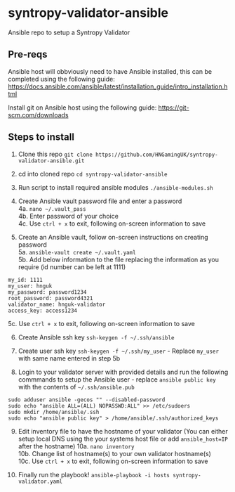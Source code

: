# syntropy-validator-ansible
Ansible repo to setup a Syntropy Validator

## Pre-reqs
Ansible host will obbviously need to have Ansible installed, this can be completed using the following guide: https://docs.ansible.com/ansible/latest/installation_guide/intro_installation.html

Install git on Ansible host using the following guide: https://git-scm.com/downloads

## Steps to install

1. Clone this repo
`git clone https://github.com/HNGamingUK/syntropy-validator-ansible.git`

2. cd into cloned repo
`cd syntropy-validator-ansible`

3. Run script to install required ansible modules
`./ansible-modules.sh`

4. Create Ansible vault password file and enter a password  
  4a. `nano ~/.vault_pass`  
  4b. Enter password of your choice  
  4c. Use `ctrl + x` to exit, following on-screen information to save

5. Create an Ansible vault, follow on-screen instructions on creating password  
  5a. `ansible-vault create ~/.vault.yaml`  
  5b. Add below information to the file replacing the information as you require (id number can be left at 1111)  
```
my_id: 1111
my_user: hnguk
my_password: password1234
root_password: password4321
validator_name: hnguk-validator
access_key: access1234
```
  5c. Use `ctrl + x` to exit, following on-screen information to save

6. Create Ansible ssh key
`ssh-keygen -f ~/.ssh/ansible`

7. Create user ssh key
`ssh-keygen -f ~/.ssh/my_user` - Replace `my_user` with same name entered in step 5b

8. Login to your validator server with provided details and run the following commmands to setup the Ansible user - replace `ansible public key` with the contents of `~/.ssh/ansible.pub`
```
sudo adduser ansible -gecos "" --disabled-password
sudo echo "ansible ALL=(ALL) NOPASSWD:ALL" >> /etc/sudoers
sudo mkdir /home/ansible/.ssh
sudo echo "ansible public key" > /home/ansible/.ssh/authorized_keys
```

9. Edit inventory file to have the hostname of your validator (You can either setup local DNS using the your systems host file or add `ansible_host=IP` after the hostname)
  10a. `nano inventory`  
  10b. Change list of hostname(s) to your own validator hostname(s)  
  10c. Use `ctrl + x` to exit, following on-screen information to save

10. Finally run the playbook!
`ansible-playbook -i hosts syntropy-validator.yaml`

